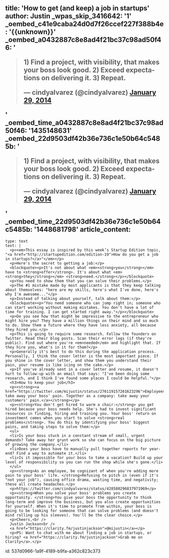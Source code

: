 title: 'How to get (and keep) a job in startups'
author: Justin
_wpas_skip_3416642: '1'
_oembed_c41e9caba24d0d7f26ccef227f388b4e: '{{unknown}}'
_oembed_a0432887c8e8ad4f21bc37c98ad50f46: '<blockquote class="twitter-tweet" width="550"><p lang="en" dir="ltr">1) Find a project, with visibility, that makes your boss look good. 2) Exceed expectations on delivering it. 3) Repeat.</p>&mdash; cindyalvarez (@cindyalvarez) <a href="https://twitter.com/cindyalvarez/status/428580296837971969">January 29, 2014</a></blockquote><script async src="//platform.twitter.com/widgets.js" charset="utf-8"></script>'
_oembed_time_a0432887c8e8ad4f21bc37c98ad50f46: '1435148631'
_oembed_22d9503df42b36e736c1e50b64c5485b: '<blockquote class="twitter-tweet" width="550"><p lang="en" dir="ltr">1) Find a project, with visibility, that makes your boss look good. 2) Exceed expectations on delivering it. 3) Repeat.</p>&mdash; cindyalvarez (@cindyalvarez) <a href="https://twitter.com/cindyalvarez/status/428580296837971969">January 29, 2014</a></blockquote><script async src="//platform.twitter.com/widgets.js" charset="utf-8"></script>'
_oembed_time_22d9503df42b36e736c1e50b64c5485b: '1448681798'
article_content:
  -
    type: text
    text: |
      <p><em>This essay is inspired by this week’s Startup Edition topic, "<a href="http://startupedition.com/edition-19">How do you get a job in startups?</a>"</em></p>
      <p>Here's the secret to getting a job:</p>
      <blockquote><p>It's not about what <em><strong>you</strong></em> have to <strong>offer</strong>. It's about what <em><strong>they</strong></em> <strong>need.</strong></p></blockquote>
      <p>You need to show them that you can solve their problems.</p>
      <p>The #1 mistake made by most applicants is that they keep talking about themselves: "here are my skills, here's what I've done, here's why I'm awesome..."</p>
      <p>Instead of talking about yourself, talk about them:</p>
      <blockquote><p>"You need someone who can jump right in; someone who can start working without making mistakes. You don't have a lot of time for training. I can get started right away."</p></blockquote>
      <p>Do you see how that might be impressive to the entrepreneur who might hire you? They have a million things on their mind and so much to do. Show them a future where they have less anxiety, all because they hired you.</p>
      <p>This is going to require some research. Follow the founders on Twitter. Read their blog posts. Scan their error logs (if they're public). Find out where you're <em>needed</em> and highlight that. If they hire you, what's in it for them?</p>
      <p>Generally it's best to do this during the application process. Personally, I think the cover letter is the most important piece. If you shine in the cover letter, and show them you understand their pain, your resume is like icing on the cake.</p>
      <p>If you've already sent in a cover letter and resume, it doesn't hurt to follow-up with an email that says: "I've been doing some research, and I think I've found some places I could be helpful."</p>
      <h3>How to keep your job</h3>
      <p><strong><a href="https://twitter.com/mijustin/status/276119157261623296">Employees: take away your boss' pain. Together as a company: take away your customers' pain.</a></strong></p>
      <p><strong>You don't get hired to warm a chair:</strong> you get hired because your boss needs help. She's had to invest significant resources in finding, hiring and training you. Your boss' return on investment comes when you start to solve <strong>real problems</strong>. You do this by identifying your boss' biggest pains, and taking steps to solve them:</p>
      <ul>
      <li>Is your boss stuck in a constant stream of small, urgent demands? Take away her grunt work so she can focus on the big picture of growing the company.</li>
      <li>Does your boss have to manually pull together reports for year-end? Find a way to automate it.</li>
      <li>Is it impossible for your boss to take a vacation? Build up your level of responsibility so you can run the shop while she's gone.</li>
      </ul>
      <p><strong>As an employee, be cognizant of when you're adding more pain to your boss' life. </strong>Refusing to pitch in (even if it's "not your job"), causing office drama, wasting time, and negativity; these all create headaches.</p>
      <p>https://twitter.com/cindyalvarez/status/428580296837971969</p>
      <p><strong>When you solve your boss' problems you create opportunity. </strong>You give your boss the opportunity to think long-term and improve the business, but you also create opportunities for yourself. When it's time to promote from within, your boss is going to be looking for someone that can solve problems (and doesn't mind rolling up his sleeves). You'll be the clear choice.</p>
      <p>Cheers,<br />
      Justin Jackson<br />
      <a href="https://clarity.fm/justinjackson">@mijustin</a></p>
      <p>PS: Want to chat with me about finding a job in startups, or hiring? <a href="https://clarity.fm/justinjackson">Grab me on Clarity</a>.</p>
      
id: 537d0966-1a9f-4189-b9fa-a362c823c373
